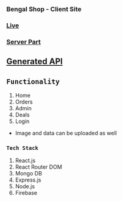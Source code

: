 ### Bengal Shop - Client Site

### [Live](https://bengalshop-buy.web.app/home)
### [Server Part](https://github.com/sunjid-git/bengal-shop-server)
## [Generated API](https://obscure-mountain-99784.herokuapp.com/events)


## `Functionality`
1. Home
2. Orders
3. Admin
4. Deals
5. Login
- Image and data can be uploaded as well

### `Tech Stack`
1. React.js
2. React Router DOM
3. Mongo DB
4. Express.js
5. Node.js
6. Firebase
